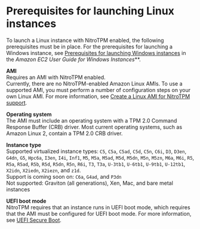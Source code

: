 # Prerequisites for launching Linux instances<a name="enable-nitrotpm-prerequisites"></a>

To launch a Linux instance with NitroTPM enabled, the following prerequisites must be in place\. For the prerequisites for launching a Windows instance, see [Prerequisites for launching Windows instances](https://docs.aws.amazon.com/AWSEC2/latest/WindowsGuide/enable-nitrotpm-prerequisites.html) in the *Amazon EC2 User Guide for Windows Instances***\.

**AMI**  
Requires an AMI with NitroTPM enabled\.  
Currently, there are no NitroTPM\-enabled Amazon Linux AMIs\. To use a supported AMI, you must perform a number of configuration steps on your own Linux AMI\. For more information, see [Create a Linux AMI for NitroTPM support](enable-nitrotpm-support-on-ami.md)\.

**Operating system**  
The AMI must include an operating system with a TPM 2\.0 Command Response Buffer \(CRB\) driver\. Most current operating systems, such as Amazon Linux 2, contain a TPM 2\.0 CRB driver\.

**Instance type**  
Supported virtualized instance types: `C5`, `C5a`, `C5ad`, `C5d`, `C5n`, `C6i`, `D3`, `D3en`, `G4dn`, `G5`, `Hpc6a`, `I3en`, `I4i`, `Inf1`, `M5`, `M5a`, `M5ad`, `M5d`, `M5dn`, `M5n`, `M5zn`, `M6a`, `M6i`, `R5`, `R5a`, `R5ad`, `R5b`, `R5d`, `R5dn`, `R5n`, `R6i`, `T3`, `T3a`, `U-3tb1`, `U-6tb1`, `U-9tb1`, `U-12tb1`, `X2idn`, `X2iedn`, `X2iezn`, and `z1d`\.  
Support is coming soon on: `C6a`, `G4ad`, and `P3dn`  
Not supported: Graviton \(all generations\), Xen, Mac, and bare metal instances

**UEFI boot mode**  
NitroTPM requires that an instance runs in UEFI boot mode, which requires that the AMI must be configured for UEFI boot mode\. For more information, see [UEFI Secure Boot](uefi-secure-boot.md)\.